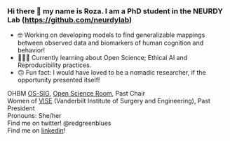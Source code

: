 ### Hi there 👋 my name is Roza. I am a PhD student in the NEURDY Lab (https://github.com/neurdylab) </br>

- 🤓 Working on developing models to find generalizable mappings between observed data and biomarkers of human cognition and behavior!
- 👩🏻‍💻 Currently learning about Open Science; Ethical AI and Reproducibility practices. 
- 🙃 Fun fact: I would have loved to be a nomadic researcher, if the opportunity presented itself! 

OHBM [OS-SIG](https://ossig.netlify.app/), [Open Science Room](https://ohbm.github.io/osr2022/volunteers/), Past Chair </br>
Women of [VISE](https://www.vanderbilt.edu/vise/) (Vanderbilt Institute of Surgery and Engineering), Past President  </br>
Pronouns: She/her </br>
Find me on twitter! @redgreenblues </br>
Find me on [linkedin](https://www.linkedin.com/in/rgbayrak/)! 
